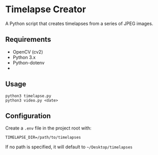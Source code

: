 # Timelapse Creator

A Python script that creates timelapses from a series of JPEG images.

## Requirements
- OpenCV (cv2)
- Python 3.x
- Python-dotenv
-

## Usage

```
python3 timelapse.py
python3 video.py <date>
```

## Configuration

Create a `.env` file in the project root with:

```
TIMELAPSE_DIR=/path/to/timelapses
```

If no path is specified, it will default to `~/Desktop/timelapses`
